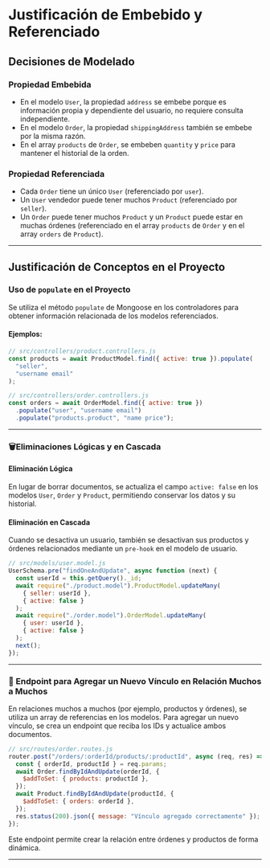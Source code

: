 

# Justificación de Embebido y Referenciado

## Decisiones de Modelado

### Propiedad Embebida

- En el modelo `User`, la propiedad `address` se embebe porque es información propia y dependiente del usuario, no requiere consulta independiente.
- En el modelo `Order`, la propiedad `shippingAddress` también se embebe por la misma razón.
- En el array `products` de `Order`, se embeben `quantity` y `price` para mantener el historial de la orden.

### Propiedad Referenciada

- Cada `Order` tiene un único `User` (referenciado por `user`).
- Un `User` vendedor puede tener muchos `Product` (referenciado por `seller`).
- Un `Order` puede tener muchos `Product` y un `Product` puede estar en muchas órdenes (referenciado en el array `products` de `Order` y en el array `orders` de `Product`).

---

## Justificación de Conceptos en el Proyecto

### Uso de `populate` en el Proyecto

Se utiliza el método `populate` de Mongoose en los controladores para obtener información relacionada de los modelos referenciados.

#### Ejemplos:

```js
// src/controllers/product.controllers.js
const products = await ProductModel.find({ active: true }).populate(
  "seller",
  "username email"
);

// src/controllers/order.controllers.js
const orders = await OrderModel.find({ active: true })
  .populate("user", "username email")
  .populate("products.product", "name price");
```

---

### 🗑Eliminaciones Lógicas y en Cascada

#### Eliminación Lógica

En lugar de borrar documentos, se actualiza el campo `active: false` en los modelos `User`, `Order` y `Product`, permitiendo conservar los datos y su historial.

#### Eliminación en Cascada

Cuando se desactiva un usuario, también se desactivan sus productos y órdenes relacionados mediante un `pre-hook` en el modelo de usuario.

```js
// src/models/user.model.js
UserSchema.pre("findOneAndUpdate", async function (next) {
  const userId = this.getQuery()._id;
  await require("./product.model").ProductModel.updateMany(
    { seller: userId },
    { active: false }
  );
  await require("./order.model").OrderModel.updateMany(
    { user: userId },
    { active: false }
  );
  next();
});
```

---

### 🔗 Endpoint para Agregar un Nuevo Vínculo en Relación Muchos a Muchos

En relaciones muchos a muchos (por ejemplo, productos y órdenes), se utiliza un array de referencias en los modelos. Para agregar un nuevo vínculo, se crea un endpoint que reciba los IDs y actualice ambos documentos.

```js
// src/routes/order.routes.js
router.post("/orders/:orderId/products/:productId", async (req, res) => {
  const { orderId, productId } = req.params;
  await Order.findByIdAndUpdate(orderId, {
    $addToSet: { products: productId },
  });
  await Product.findByIdAndUpdate(productId, {
    $addToSet: { orders: orderId },
  });
  res.status(200).json({ message: "Vínculo agregado correctamente" });
});
```

Este endpoint permite crear la relación entre órdenes y productos de forma dinámica.

---
